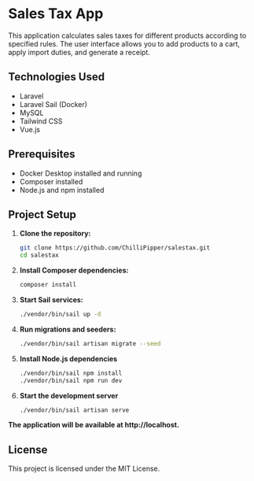 # Sales Tax App

This application calculates sales taxes for different products according to specified rules. The user interface allows you to add products to a cart, apply import duties, and generate a receipt.

## Technologies Used

- Laravel
- Laravel Sail (Docker)
- MySQL
- Tailwind CSS
- Vue.js

## Prerequisites

- Docker Desktop installed and running
- Composer installed
- Node.js and npm installed

## Project Setup

1. **Clone the repository:**
   ```sh
   git clone https://github.com/ChilliPipper/salestax.git
   cd salestax

2. **Install Composer dependencies:**
    ```sh
    composer install

4. **Start Sail services:**

    ```sh
    ./vendor/bin/sail up -d

5. **Run migrations and seeders:**

    ```sh
    ./vendor/bin/sail artisan migrate --seed    

6. **Install Node.js dependencies**

    ```sh
    ./vendor/bin/sail npm install
    ./vendor/bin/sail npm run dev

7. **Start the development server**

    ```sh
    ./vendor/bin/sail artisan serve

**The application will be available at http://localhost.**

## License

This project is licensed under the MIT License.

